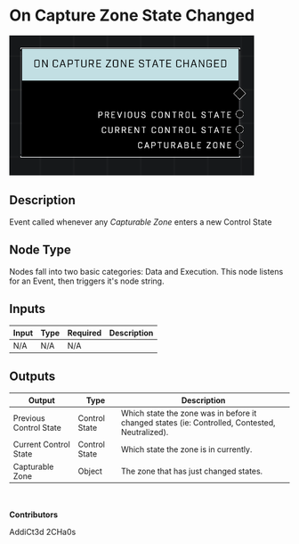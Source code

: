# On Capture Zone State Changed
![](../../../.gitbook/assets/on-capture-zone-state-changed.png)
## Description
Event called whenever any *Capturable Zone* enters a new Control State

## Node Type
Nodes fall into two basic categories: Data and Execution. This node listens for an Event, then triggers it's node string.

## Inputs
| Input | Type | Required | Description |
|------------------|------------------|----------|--------------------------------------------------------------|
| N/A | N/A | N/A | |

## Outputs
| Output | Type | Description |
|------------------|------------------|--------------------------------------------------------------|
| Previous Control State | Control State | Which state the zone was in before it changed states (ie: Controlled, Contested, Neutralized). |
| Current Control State | Control State | Which state the zone is in currently. |
| Capturable Zone | Object | The zone that has just changed states.|

\
\
**Contributors**

AddiCt3d 2CHa0s